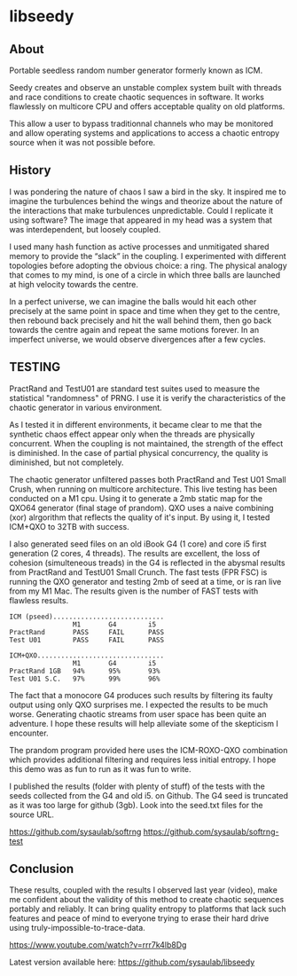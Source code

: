 # libseedy

## About

Portable seedless random number generator formerly known as ICM.

Seedy creates and observe an unstable complex system built with 
threads and race conditions to create chaotic sequences in software. 
It works flawlessly on multicore CPU and offers acceptable quality 
on old platforms.

This allow a user to bypass traditionnal channels who may be 
monitored and allow operating systems and applications to access 
a chaotic entropy source when it was not possible before.

## History

I was pondering the nature of chaos I saw a bird in the sky. It 
inspired me to imagine the turbulences behind the wings and 
theorize about the nature of the interactions that make turbulences 
unpredictable. Could I replicate it using software? The image that 
appeared in my head was a system that was interdependent, 
but loosely coupled.

I used many hash function as active processes and unmitigated shared 
memory to provide the “slack” in the coupling. I experimented with 
different topologies before adopting the obvious choice: a ring. 
The physical analogy that comes to my mind, is one of a circle in 
which three balls are launched at high velocity towards the centre. 

In a perfect universe, we can imagine the balls would hit each other 
precisely at the same point in space and time when they get to the 
centre, then rebound back precisely and hit the wall behind them, then 
go back towards the centre again and repeat the same motions forever. 
In an imperfect universe, we would observe divergences after a few cycles.

## TESTING

PractRand and TestU01 are standard test suites used to measure the 
statistical "randomness" of PRNG. I use it is verify the 
characteristics of the chaotic generator in various environment.

As I tested it in different environments, it became clear to me 
that the synthetic chaos effect appear only when the threads are 
physically concurrent. When the coupling is not maintained, the 
strength of the effect is diminished. In the case of partial 
physical concurrency, the quality is diminished, but not completely.

The chaotic generator unfiltered passes both PractRand and Test U01 
Small Crush, when running on multicore architecture. This live 
testing has been conducted on a M1 cpu. Using it to generate a 2mb 
static map for the QXO64 generator (final stage of prandom). QXO 
uses a naive combining (xor) alrgorithm that reflects the quality 
of it's input. By using it, I tested ICM+QXO to 32TB with success.

I also generated seed files on an old iBook G4 (1 core) and core 
i5 first generation (2 cores, 4 threads). The results are excellent, 
the loss of cohesion (simulteneous treads) in the G4 is reflected in 
the abysmal results from PractRand and TestU01 Small Crunch. The fast 
tests (FPR FSC) is running the QXO generator and testing 2mb of seed 
at a time, or is ran live from my M1 Mac. The results given is the 
number of FAST tests with flawless results.

    ICM (pseed)............................
                    M1       G4        i5
    PractRand       PASS     FAIL      PASS
    Test U01        PASS     FAIL      PASS
    
    ICM+QXO................................
                    M1       G4        i5
    PractRand 1GB   94%      95%       93%
    Test U01 S.C.   97%      99%       96%

The fact that a monocore G4 produces such results by filtering 
its faulty output using only QXO surprises me. I expected the 
results to be much worse. Generating chaotic streams from user 
space has been quite an adventure. I hope these results will 
help alleviate some of the skepticism I encounter.

The prandom program provided here uses the ICM-ROXO-QXO combination 
which provides additional filtering and requires less initial 
entropy. I hope this demo was as fun to run as it was fun to write.

I published the results (folder with plenty of stuff) of the tests 
with the seeds collected from the G4 and old i5. on Github. The G4 
seed is truncated as it was too large for github (3gb). Look into 
the seed.txt files for the source URL.

https://github.com/sysaulab/softrng
https://github.com/sysaulab/softrng-test

## Conclusion

These results, coupled with the results I observed last year (video), 
make me confident about the validity of this method to create chaotic 
sequences portably and reliably. It can bring quality entropy to 
platforms that lack such features and peace of mind to everyone 
trying to erase their hard drive using truly-impossible-to-trace-data.

https://www.youtube.com/watch?v=rrr7k4lb8Dg

Latest version available here:
https://github.com/sysaulab/libseedy
